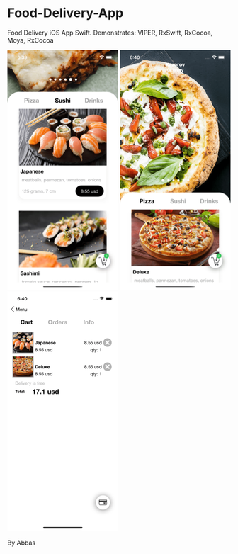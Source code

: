 # Food-Delivery-App
Food Delivery iOS App Swift. Demonstrates: VIPER, RxSwift, RxCocoa, Moya, RxCocoa

![screenshot1](https://github.com/abbassabeti/food-delivery-app/blob/master/images/scr01.png " ") ![screenshot2](https://github.com/abbassabeti/food-delivery-app/blob/master/images/scr02.png " ") ![screenshot3](https://github.com/abbassabeti/food-delivery-app/blob/master/images/scr03.png " ")

By Abbas
